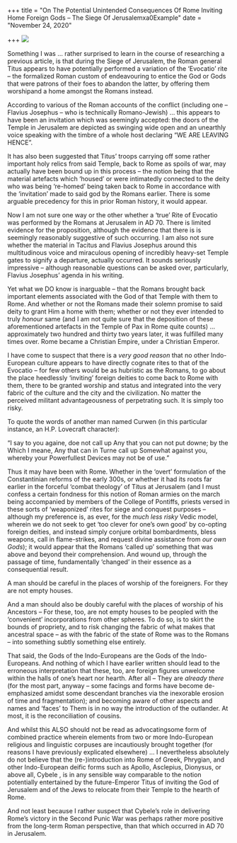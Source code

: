 +++
title = "On The Potential Unintended Consequences Of Rome Inviting Home Foreign Gods – The Siege Of Jerusalemxa0Example"
date = "November 24, 2020"

+++
![](https://aryaakasha.files.wordpress.com/2020/11/parade-rome-articles-ce-sack-detail-reliefs-81-ce.jpg?w=550)

Something I was … rather surprised to learn in the course of researching
a previous article, is that during the Siege of Jerusalem, the Roman
general Titus appears to have potentially performed a variation of the
‘Evocatio’ rite – the formalized Roman custom of endeavouring to entice
the God or Gods that were patrons of their foes to abandon the latter,
by offering them worshipand a home amongst the Romans instead.

According to various of the Roman accounts of the conflict (including
one – Flavius Josephus – who is technically Romano-Jewish) … this
appears to have been an invitation which was seemingly accepted: the
doors of the Temple in Jerusalem are depicted as swinging wide open and
an unearthly voice speaking with the timbre of a whole host declaring
“WE ARE LEAVING HENCE”.

It has also been suggested that Titus’ troops carrying off some rather
important holy relics from said Temple, back to Rome as spoils of war,
may actually have been bound up in this process – the notion being that
the material artefacts which ‘housed’ or were intimatedly connected to
the deity who was being ‘re-homed’ being taken back to Rome in
accordance with the ‘invitation’ made to said god by the Romans earlier.
There is some arguable precedency for this in prior Roman history, it
would appear.

Now I am not sure one way or the other whether a ‘true’ Rite of Evocatio
was performed by the Romans at Jerusalem in AD 70. There is limited
evidence for the proposition, although the evidence that there is is
seemingly reasonably suggestive of such occurring. I am also not sure
whether the material in Tacitus and Flavius Josephus around this
multitudinous voice and miraculous opening of incredibly heavy-set
Temple gates to signify a departure, actually occurred. It sounds
seriously impressive – although reasonable questions can be asked over,
particularly, Flavius Josephus’ agenda in his writing.

Yet what we DO know is inarguable – that the Romans brought back
important elements associated with the God of that Temple with them to
Rome. And whether or not the Romans made their solemn promise to said
deity to grant Him a home with them; whether or not they ever intended
to truly *honour* same (and I am not quite sure that the deposition of
these aforementioned artefacts in the Temple of Pax in Rome quite
counts) … approximately two hundred and thirty two years later, it was
fulfilled many times over. Rome became a Christian Empire, under a
Christian Emperor.

I have come to suspect that there is a *very good reason* that no other
Indo-European culture appears to have directly cognate rites to that of
the Evocatio – for few others would be as hubristic as the Romans, to go
about the place heedlessly ‘inviting’ foreign deities to come back to
Rome with them, there to be granted worship and status and integrated
into the very fabric of the culture and the city and the civilization.
No matter the perceived militant advantageousness of perpetrating such.
It is simply too risky.

To quote the words of another man named Curwen (in this particular
instance, an H.P. Lovecraft character):

“I say to you againe, doe not call up Any that you can not put downe; by
the Which I meane, Any that can in Turne call up Somewhat against you,
whereby your Powerfullest Devices may not be of use.”

Thus it may have been with Rome. Whether in the ‘overt’ formulation of
the Constantinian reforms of the early 300s, or whether it had its roots
far earlier in the forceful ‘combat theology’ of Titus at Jerusalem (and
I must confess a certain fondness for this notion of Roman armies on the
march being accompanied by members of the College of Pontiffs, priests
versed in these sorts of ‘weaponized’ rites for siege and conquest
purposes – although my preference is, as ever, for the *much less risky*
Vedic model, wherein we do not seek to get ‘too clever for one’s own
good’ by co-opting foreign deities, and instead simply conjure orbital
bombardments, bless weapons, call in flame-strikes, and request divine
assistance from *our own Gods*); it would appear that the Romans ‘called
up’ something that was above and beyond their comprehension. And wound
up, through the passage of time, fundamentally ‘changed’ in their
essence as a consequential result.

A man should be careful in the places of worship of the foreigners. For
they are not empty houses.

And a man should also be doubly careful with the places of worship of
his Ancestors – For these, too, are not empty houses to be peopled with
the ‘convenient’ incorporations from other spheres. To do so, is to
skirt the bounds of propriety, and to risk changing the fabric of what
makes that ancestral space – as with the fabric of the state of Rome was
to the Romans – into something subtly something else entirely.

That said, the Gods of the Indo-Europeans are the Gods of the
Indo-Europeans. And nothing of which I have earlier written should lead
to the erroneous interpretation that these, too, are foreign figures
unwelcome within the halls of one’s heart nor hearth. After all – They
are *already there* (for the most part, anyway – some facings and forms
have become de-emphasized amidst some descendant branches via the
inexorable erosion of time and fragmentation); and becoming aware of
other aspects and names and ‘faces’ to Them is in no way the
introduction of the outlander. At most, it is the reconciliation of
cousins.

And whilst this ALSO should not be read as advocatingsome form of
combined practice wherein elements from two or more Indo-European
religious and linguistic corpuses are incautiously brought together (for
reasons I have previously explicated elsewhere) … I nevertheless
absolutely do not believe that the (re-)introduction into Rome of Greek,
Phrygian, and other Indo-European deific forms such as Apollo,
Asclepius, Dionysus, or above all, Cybele , is in any sensible way
comparable to the notion potentially entertained by the future-Emperor
Titus of inviting the God of Jerusalem and of the Jews to relocate from
their Temple to the hearth of Rome.

And not least because I rather suspect that Cybele’s role in delivering
Rome’s victory in the Second Punic War was perhaps rather more positive
from the long-term Roman perspective, than that which occurred in AD 70
in Jerusalem.
